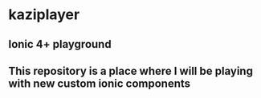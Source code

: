 # kaziplayer
Ionic 4+ playground
------------------------------------
This repository is a place where I will be playing with new custom ionic components
-----
